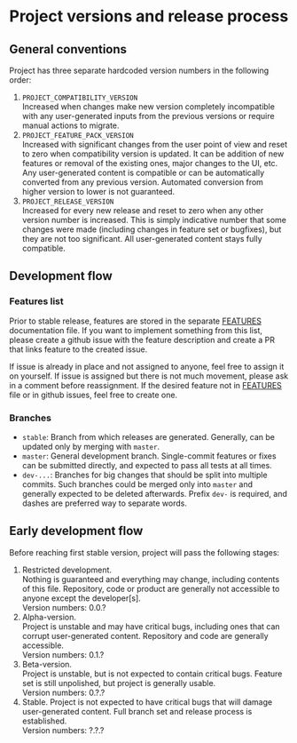# Project versions and release process

## General conventions

Project has three separate hardcoded version numbers in the following order:

1. `PROJECT_COMPATIBILITY_VERSION`  
   Increased when changes make new version completely incompatible with any user-generated inputs from the previous
   versions or require manual actions to migrate.
2. `PROJECT_FEATURE_PACK_VERSION`  
   Increased with significant changes from the user point of view and reset to zero when compatibility version is
   updated.
   It can be addition of new features or removal of the existing ones, major changes to the UI, etc. Any user-generated
   content is compatible or can be automatically converted from any previous version. Automated conversion from higher
   version to lower is not guaranteed.
3. `PROJECT_RELEASE_VERSION`  
   Increased for every new release and reset to zero when any other version number is increased. This is simply
   indicative number that some changes were made (including changes in feature set or bugfixes), but they are not too
   significant. All user-generated content stays fully compatible.

## Development flow

### Features list

Prior to stable release, features are stored in the separate [FEATURES](FEATURES.md) documentation file. If you want to
implement something from this list, please create a github issue with the feature description and create a PR that links
feature to the created issue.

If issue is already in place and not assigned to anyone, feel free to assign it on yourself. If issue is assigned but
there is not much movement, please ask in a comment before reassignment. If the desired feature not
in [FEATURES](FEATURES.md) file or in github issues, feel free to create one.

### Branches

* `stable`: Branch from which releases are generated. Generally, can be updated only by merging with `master`.
* `master`: General development branch. Single-commit features or fixes can be submitted directly, and expected to pass
  all tests at all times.
* `dev-...`: Branches for big changes that should be split into multiple commits. Such branches could be merged only
  into `master` and generally expected to be deleted afterwards. Prefix `dev-` is required, and dashes are preferred way
  to separate words.

## Early development flow

Before reaching first stable version, project will pass the following stages:

1. Restricted development.  
   Nothing is guaranteed and everything may change, including contents of this file. Repository, code or product are
   generally not accessible to anyone except the developer[s].  
   Version numbers: 0.0.?
2. Alpha-version.  
   Project is unstable and may have critical bugs, including ones that can corrupt user-generated content. Repository
   and code are generally accessible.  
   Version numbers: 0.1.?
3. Beta-version.  
   Project is unstable, but is not expected to contain critical bugs. Feature set is still unpolished, but project is
   generally usable.  
   Version numbers: 0.?.?
4. Stable.
   Project is not expected to have critical bugs that will damage user-generated content. Full branch set and release
   process is established.  
   Version numbers: ?.?.?